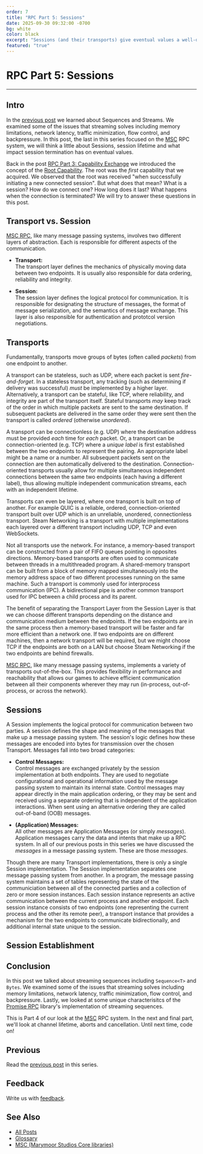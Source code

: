 ```yaml
---
order: 7
title: "RPC Part 5: Sessions"
date: 2025-09-30 09:32:00 -0700
bg: white
color: black
excerpt: "Sessions (and their transports) give eventual values a well-defined lifetime."
featured: "true"
---
```

# RPC Part 5: Sessions
--------

## Intro
In the [previous post][devlog-post6] we learned about Sequences and Streams.  We examined some of the issues that
streaming solves including memory limitations, network latency, traffic minimization, flow control, and backpressure. In
this post, the last in this series focused on the [MSC][MSC] RPC system, we will think a little about Sessions, session
lifetime and what impact session termination has on eventual values.

Back in the post [RPC Part 3: Capability Exchange][devlog-post5] we introduced the concept of the [Root
Capability][define-root].  The root was the _first_ capability that we acquired.  We observed that the root was received
"when successfully initiating a new connected session".  But what does that mean?  What is a session?  How do we connect
one?  How long does it last?  What happens when the connection is terminated?  We will try to answer these questions in
this post.

## Transport vs. Session
[MSC RPC][MSC], like many message passing systems, involves two different layers of abstraction.  Each is responsible
for different aspects of the communication.

* **Transport:**  
  The transport layer defines the mechanics of physically moving data between two endpoints.  It is usually also
  responsible for data ordering, reliability and integrity.

* **Session:**  
  The session layer defines the logical protocol for communication.  It is responsible for designating the structure of
  messages, the format of message serialization, and the semantics of message exchange.  This layer is also responsible
  for authentication and prototcol version negotiations.

## Transports
Fundamentally, transports move groups of bytes (often called _packets_) from one endpoint to another.

A transport can be stateless, such as UDP, where each packet is sent _fire-and-forget_.  In a stateless transport, any
tracking (such as determining if delivery was successful) _must_ be implemented by a higher layer.  Alternatively, a
transport can be stateful, like TCP, where reliability, and integrity are part of the transport itself.  Stateful
transports _may_ keep track of the order in which multiple packets are sent to the same destination.  If subsequent
packets are delivered in the same order they were sent then the transport is called _ordered_ (otherwise _unordered_).

A transport can be connectionless (e.g. UDP) where the destination address must be provided _each_ time for _each_
packet.  Or, a transport can be connection-oriented (e.g. TCP) where a _unique label_ is first established between the
two endpoints to represent the pairing.  An appropriate label might be a name or a number.  All subsequent packets sent
on the connection are then automatically delivered to the destination.  Connection-oriented transports usually allow for
multiple simultaneous independent connections between the same two endpoints  (each having a different label), thus
allowing multiple independent communication streams, each with an independent lifetime.  

Transports can even be layered, where one transport is built on top of another.  For example QUIC is a reliable,
ordered, connection-oriented transport built over UDP which is an unreliable, unordered, connectionless transport. Steam
Networking is a transport with multiple implementations each layered over a different transport including UDP, TCP and
even WebSockets.

Not all transports use the network.  For instance, a memory-based transport can be constructed from a pair of FIFO
queues pointing in opposites directions.  Memory-based transports are often used to communicate between threads in a
multithreaded program.  A shared-memory transport can be built from a block of memory mapped simultaneously into the
memory address space of two different processes running on the same machine.  Such a transport is commonly used for
interprocess communication (IPC).  A bidirectional pipe is another common transport used for IPC between a child process
and its parent.

The benefit of separating the Transport Layer from the Session Layer is that we can choose different transports
depending on the distance and communication medium between the endpoints.  If the two endpoints are in the same process
then a memory-based transport will be faster and far more efficient than a network one.  If two endpoints are on
different machines, then a network transport will be required, but we might choose TCP if the endpoints are both on a
LAN but choose Steam Networking if the two endpoints are behind firewalls.

[MSC RPC][MSC], like many message passing systems, implements a variety of transports out-of-the-box.  This provides
flexibility in performance and reachability that allows our games to achieve efficient communication between all their
components wherever they may run (in-process, out-of-process, or across the network).

## Sessions
A Session implements the logical protocol for communication between two parties.  A session defines the shape and
meaning of the messages that make up a message passing system.  The session's logic defines how these messages are
encoded into bytes for transmission over the chosen Transport.  Messages fall into two broad categories:

* **Control Messages:**  
  Control messages are exchanged privately by the session implementation at both endpoints.  They are used to negotiate
  configurational and operational information used by the message passing system to maintain its internal state. Control
  messages may appear directly in the main application ordering, or they may be sent and received using a separate
  ordering that is independent of the application interactions.  When sent using an alternative ordering they are called
  out-of-band (OOB) messages.

* **(Application) Messages:**  
  All other messages are Application Messages (or simply _messages_).  Application messages carry the data and intents
  that make up a RPC system.  In all of our previous posts in this series we have discussed the _messages_ in a message
  passing system. These are those _messages_.

Though there are many Transport implementations, there is only a single Session implementation.  The Session
implementation separates one message passing system from another.  In a program, the message passing system maintains a
set of tables representing the state of the communiciation between all of the connected parties and a collection of zero
or more session instances.  Each session instance represents an active communication between the current process and
another endpoint.  Each session instance consists of two endpoints (one representing the current process and the other
its remote peer), a transport instance that provides a mechanism for the two endpoints to communicate bidirectionally,
and additional internal state unique to the session.

## Session Establishment


## Conclusion
In this post we talked about streaming sequences including `Sequence<T>` and `Bytes`.  We examined some of the issues
that streaming solves including memory limitations, network latency, traffic minimization, flow control, and
backpressure.  Lastly, we looked at some unique characterisitcs of the [Promise RPC][promise-rpc] library's
implementation of streaming sequences.

This is Part 4 of our look at the [MSC][MSC] RPC system.  In the next and final part, we'll look at channel lifetime,
aborts and cancellation.  Until next time, code on!

## Previous
Read the [previous post][devlog-post6] in this series.

## Feedback
Write us with [feedback][feedback].

## See Also
* [All Posts][all-posts]
* [Glossary][glossary]
* [MSC (Marymoor Studios Core libraries)][MSC]

[MSC]: https://github.com/MarymoorStudios/Core
[all-posts]: /devlog.html
[devlog-post5]: /devlog/2025-07-29-RPC3
[devlog-post6]: /devlog/2025-08-26-RPC4
[feedback]: mailto:feedback@marymoorstudios.com
[glossary]: /devlog/Glossary
[define-root]: /devlog/Glossary#root-capability
[promise-rpc]: https://www.nuget.org/packages/MarymoorStudios.Core.Rpc/

